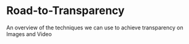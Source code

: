 # Road-to-Transparency
An overview of the techniques we can use to achieve transparency on Images and Video
